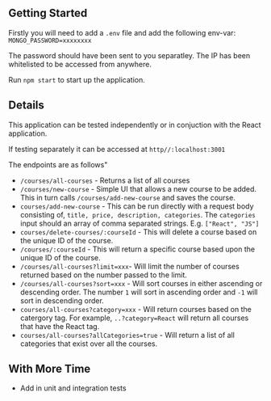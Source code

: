 ## Getting Started

Firstly you will need to add a `.env` file and add the following env-var:
`MONGO_PASSWORD=xxxxxxxx`

The password should have been sent to you separatley. The IP has been whitelisted to be accessed from anywhere.

Run `npm start` to start up the application.

## Details

This application can be tested independently or in conjuction with the React application.

If testing separately it can be accessed at `http//:localhost:3001`

The endpoints are as follows"

- `/courses/all-courses` - Returns a list of all courses
- `/courses/new-course` - Simple UI that allows a new course to be added. This in turn calls `/courses/add-new-course` and saves the course.
- `courses/add-new-course` - This can be run directly with a request body consisting of, `title, price, description, categories`. The `categories` input should an array of comma separated strings. E.g. `["React", "JS"]`
- `courses/delete-courses/:courseId` - This will delete a course based on the unique ID of the course.
- `/courses/:courseId` - This will return a specific course based upon the unique ID of the course.
- `/courses/all-courses?limit=xxx`- Will limit the number of courses returned based on the number passed to the limit.
- `/courses/all-courses?sort=xxx` - Will sort courses in either ascending or descending order. The number `1` will sort in ascending order and `-1` will sort in descending order.
- `courses/all-courses?category=xxx` - Will return courses based on the catergory tag. For example, `..?category=React` will return all courses that have the React tag.
- `courses/all-courses?allCategories=true` - Will return a list of all categories that exist over all the courses.

## With More Time

- Add in unit and integration tests
